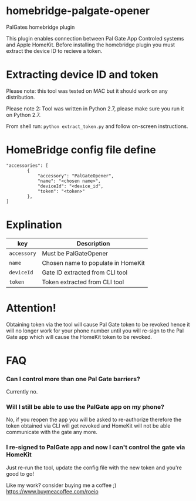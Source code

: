 # homebridge-palgate-opener
PalGates homebridge plugin

This plugin enables connection between Pal Gate App Controled systems and Apple HomeKit.
Before installing the homebridge plugin you must extract the device ID to recieve a token.

# Extracting device ID and token
Please note: this tool was tested on MAC but it should work on any distribution.


Please note 2: Tool was written in Python 2.7, please make sure you run it on Python 2.7.

From shell run:
`python extract_token.py` and follow on-screen instructions.

# HomeBridge config file define
```
"accessories": [
        {
            "accessory": "PalGateOpener",
            "name": "<chosen name>",
            "deviceId": "<device_id",
            "token": "<token>"
        },
]
```
# Explination
| key | Description |
| --- | --- |
| `accessory` | Must be PalGateOpener |
| `name` | Chosen name to populate in HomeKit |
| `deviceId` | Gate ID extracted from CLI tool |
| `token` | Token extracted from CLI tool |

# Attention!
Obtaining token via the tool will cause Pal Gate token to be revoked hence it will no longer work for your
phone number until you will re-sign to the Pal Gate app which will cause the HomeKit token to be revoked.

# FAQ
### Can I control more than one Pal Gate barriers?
Currently no.
### Will I still be able to use the PalGate app on my phone?
No, if you reopen the app you will be asked to re-authorize therefore the token obtained via CLI will get revoked and HomeKit will not be able communicate with the gate any more.
### I re-signed to PalGate app and now I can't control the gate via HomeKit
Just re-run the tool, update the config file with the new token and you're good to go!

Like my work? consider buying me a coffee ;)
https://www.buymeacoffee.com/roeio
